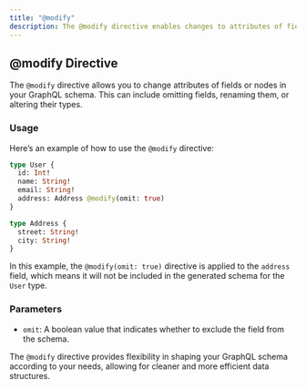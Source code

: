 ```yaml
---
title: "@modify"
description: The @modify directive enables changes to attributes of fields or nodes in the schema.
---
```


## @modify Directive

The `@modify` directive allows you to change attributes of fields or nodes in your GraphQL schema. This can include omitting fields, renaming them, or altering their types.

### Usage

Here’s an example of how to use the `@modify` directive:

```graphql
type User {
  id: Int!
  name: String!
  email: String!
  address: Address @modify(omit: true)
}

type Address {
  street: String!
  city: String!
}
```

In this example, the `@modify(omit: true)` directive is applied to the `address` field, which means it will not be included in the generated schema for the `User` type.

### Parameters

- `omit`: A boolean value that indicates whether to exclude the field from the schema.

The `@modify` directive provides flexibility in shaping your GraphQL schema according to your needs, allowing for cleaner and more efficient data structures.
